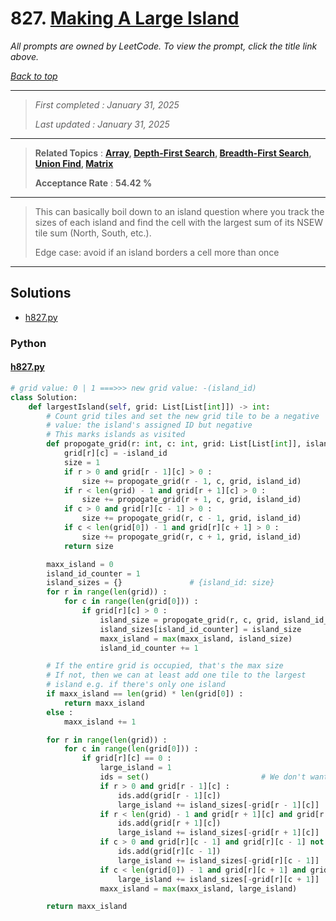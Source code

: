 # 827. [Making A Large Island](<https://leetcode.com/problems/making-a-large-island>)

*All prompts are owned by LeetCode. To view the prompt, click the title link above.*

*[Back to top](<../README.md>)*

------

> *First completed : January 31, 2025*
>
> *Last updated : January 31, 2025*

------

> **Related Topics** : **[Array](<by_topic/Array.md>), [Depth-First Search](<by_topic/Depth-First Search.md>), [Breadth-First Search](<by_topic/Breadth-First Search.md>), [Union Find](<by_topic/Union Find.md>), [Matrix](<by_topic/Matrix.md>)**
>
> **Acceptance Rate** : **54.42 %**

------

> This can basically boil down to an island question where you
> track the sizes of each island and find the cell with the largest sum
> of its NSEW tile sum (North, South, etc.).
> 
> Edge case: avoid if an island borders a cell more than once
> 

------

## Solutions

- [h827.py](<../my-submissions/h827.py>)
### Python
#### [h827.py](<../my-submissions/h827.py>)
```Python
# grid value: 0 | 1 ===>>> new grid value: -(island_id)
class Solution:
    def largestIsland(self, grid: List[List[int]]) -> int:
        # Count grid tiles and set the new grid tile to be a negative 
        # value: the island's assigned ID but negative
        # This marks islands as visited
        def propogate_grid(r: int, c: int, grid: List[List[int]], island_id: int) -> int :
            grid[r][c] = -island_id
            size = 1
            if r > 0 and grid[r - 1][c] > 0 :
                size += propogate_grid(r - 1, c, grid, island_id)
            if r < len(grid) - 1 and grid[r + 1][c] > 0 :
                size += propogate_grid(r + 1, c, grid, island_id)
            if c > 0 and grid[r][c - 1] > 0 :
                size += propogate_grid(r, c - 1, grid, island_id)
            if c < len(grid[0]) - 1 and grid[r][c + 1] > 0 :
                size += propogate_grid(r, c + 1, grid, island_id)
            return size

        maxx_island = 0
        island_id_counter = 1
        island_sizes = {}               # {island_id: size}
        for r in range(len(grid)) :
            for c in range(len(grid[0])) :
                if grid[r][c] > 0 :
                    island_size = propogate_grid(r, c, grid, island_id_counter)
                    island_sizes[island_id_counter] = island_size
                    maxx_island = max(maxx_island, island_size)
                    island_id_counter += 1

        # If the entire grid is occupied, that's the max size
        # If not, then we can at least add one tile to the largest
        # island e.g. if there's only one island
        if maxx_island == len(grid) * len(grid[0]) :
            return maxx_island
        else :
            maxx_island += 1

        for r in range(len(grid)) :
            for c in range(len(grid[0])) :
                if grid[r][c] == 0 :
                    large_island = 1
                    ids = set()                         # We don't want to add an island twice
                    if r > 0 and grid[r - 1][c] :
                        ids.add(grid[r - 1][c])
                        large_island += island_sizes[-grid[r - 1][c]]
                    if r < len(grid) - 1 and grid[r + 1][c] and grid[r + 1][c] not in ids :
                        ids.add(grid[r + 1][c])
                        large_island += island_sizes[-grid[r + 1][c]]
                    if c > 0 and grid[r][c - 1] and grid[r][c - 1] not in ids :
                        ids.add(grid[r][c - 1])
                        large_island += island_sizes[-grid[r][c - 1]]
                    if c < len(grid[0]) - 1 and grid[r][c + 1] and grid[r][c + 1] not in ids :
                        large_island += island_sizes[-grid[r][c + 1]]
                    maxx_island = max(maxx_island, large_island)

        return maxx_island
```

